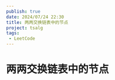 ```yaml
---
publish: true
date: 2024/07/24 22:30
title: 两两交换链表中的节点
project: tsalg
tags:
 - LeetCode
---
```


# 两两交换链表中的节点
